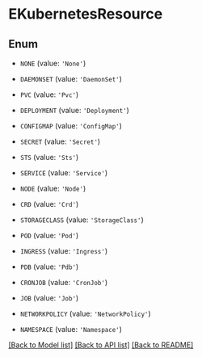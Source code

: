 # EKubernetesResource


## Enum

* `NONE` (value: `'None'`)

* `DAEMONSET` (value: `'DaemonSet'`)

* `PVC` (value: `'Pvc'`)

* `DEPLOYMENT` (value: `'Deployment'`)

* `CONFIGMAP` (value: `'ConfigMap'`)

* `SECRET` (value: `'Secret'`)

* `STS` (value: `'Sts'`)

* `SERVICE` (value: `'Service'`)

* `NODE` (value: `'Node'`)

* `CRD` (value: `'Crd'`)

* `STORAGECLASS` (value: `'StorageClass'`)

* `POD` (value: `'Pod'`)

* `INGRESS` (value: `'Ingress'`)

* `PDB` (value: `'Pdb'`)

* `CRONJOB` (value: `'CronJob'`)

* `JOB` (value: `'Job'`)

* `NETWORKPOLICY` (value: `'NetworkPolicy'`)

* `NAMESPACE` (value: `'Namespace'`)

[[Back to Model list]](../README.md#documentation-for-models) [[Back to API list]](../README.md#documentation-for-api-endpoints) [[Back to README]](../README.md)


